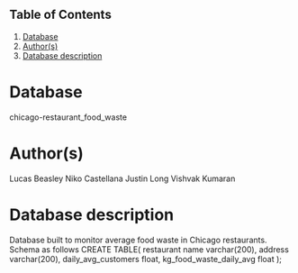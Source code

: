 ## Table of Contents
1. [Database](#database)
1. [Author(s)](#author)
1. [Database description](#description)
# Database
chicago-restaurant_food_waste
# Author(s)
Lucas Beasley
Niko Castellana
Justin Long
Vishvak Kumaran
# Database description
Database built to monitor average food waste in Chicago restaurants. Schema as follows
CREATE TABLE(
  restaurant name varchar(200),
  address varchar(200),
  daily_avg_customers float,
  kg_food_waste_daily_avg float
);
